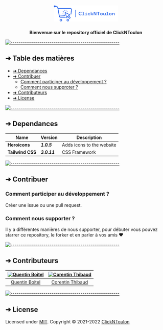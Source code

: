 <h1 align="center">
  <img src="https://raw.githubusercontent.com/ClickNToulon/clickntoulon/main/public/images/clickntoulon.svg?token=ANBFW6SAS7FYR2OWQLYP6RDBU7RSQ" alt="Logo" width="200" height="auto" />
</h1>
<p align="center">
  <b>Bienvenue sur le repository officiel de ClickNToulon</b><br>
</p>


[![-----------------------------------------------------](https://raw.githubusercontent.com/andreasbm/readme/master/assets/lines/water.png)](#table-of-contents)

## ➜ Table des matières

* [➜ Dependances](#-dependances)
* [➜ Contribuer](#-contribuer)
  * [Comment participer au développement ?](#comment-participer-au-developpement)
  * [Comment nous supproter ?](#comment-nous-supporter)
* [➜ Contributeurs](#-contributeurs)
* [➜ License](#-license)


[![-----------------------------------------------------](https://raw.githubusercontent.com/andreasbm/readme/master/assets/lines/water.png)](#-dependances)

## ➜ Dependances


| Name             | Version       | Description                 |
|------------------|---------------|-----------------------------|
| **Heroicons**    | **_1.0.5_**   | Adds icons to the website   |
| **Tailwind CSS** | **_3.0.11_**  | CSS Framework               |



[![-----------------------------------------------------](https://raw.githubusercontent.com/andreasbm/readme/master/assets/lines/water.png)](#-contribuer)

## ➜ Contribuer

### Comment participer au développement ?

Créer une issue ou une pull request.

### Comment nous supporter ?

Il y a différentes manières de nous supporter, pour débuter vous pouvez starrer ce repository, le forker et en parler à vos amis ❤️

[![-----------------------------------------------------](https://raw.githubusercontent.com/andreasbm/readme/master/assets/lines/water.png)](#-contributeurs)

## ➜ Contributeurs


| [<img alt="Quentin Boitel" src="https://avatars0.githubusercontent.com/u/54680442?v=4" width="100">](https://github.com/qbtl) | [<img alt="Corentin Thibaud" src="https://avatars.githubusercontent.com/u/74668473?v=4" width="100">](https://github.com/corentinthibaud) |
|:--------------------------------------------------:|:--------------------------------------------------:|
| [Quentin Boitel](https://github.com/qbtl)        | [Corentin Thibaud](https://github.com/corentinthibaud) |


[![-----------------------------------------------------](https://raw.githubusercontent.com/andreasbm/readme/master/assets/lines/water.png)](#license)

## ➜ License

Licensed under [MIT](https://opensource.org/licenses/MIT).
Copyright © 2021-2022 [ClickNToulon](https://clickntoulon.fr)

